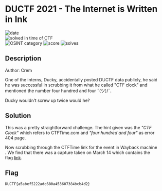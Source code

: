 # DUCTF 2021 - The Internet is Written in Ink

![date](https://img.shields.io/badge/date-25.09.2021-brightgreen.svg)  
![solved in time of CTF](https://img.shields.io/badge/solved-in%20time%20of%20CTF-brightgreen.svg)  
![OSINT category](https://img.shields.io/badge/category-osint-lightgrey.svg)
![score](https://img.shields.io/badge/score-100-blue.svg)
![solves](https://img.shields.io/badge/solves-189-brightgreen.svg)

## Description
Author: Crem

One of the interns, Ducky, accidentally posted DUCTF data publicly, he said he was successful in scrubbing it from what he called "CTF clock" and mentioned the number four hundred and four ¯\(ツ)/¯.

Ducky wouldn't screw up twice would he?

## Solution

This was a pretty straightforward challenge. The hint given was the *"CTF Clock"* which refers to CTFTime.com and *"four hundred and four"* as error 404 page. 

Now scrubbing through the CTFTime link for the event in Wayback machine . We find that there was a capture taken on March 14 which contains the flag [link](https://web.archive.org/web/*/http://ctftime.org/event/1312).


## Flag
  
``` DUCTF{a5abef5222adc680a453607384bcb4d2} ```
